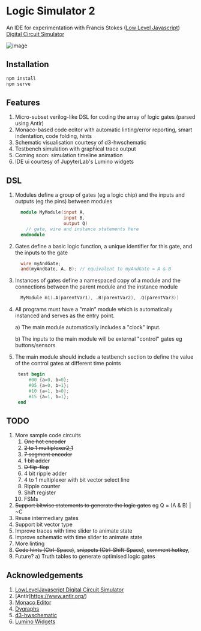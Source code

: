 # Logic Simulator 2

An IDE for experimentation with Francis Stokes ([Low Level Javascript](https://www.youtube.com/c/LowLevelJavaScript/featured)) [Digital Circuit Simulator](https://github.com/LowLevelJavaScript/Digital-Logic-Simulator)

![image](https://hithub.com/dkilfoyle/logic2/blob/master/ScreenShot.png)

## Installation

```bash
npm install
npm serve
```

## Features

1. Micro-subset verilog-like DSL for coding the array of logic gates (parsed using Antlr)
2. Monaco-based code editor with automatic linting/error reporting, smart indentation, code folding, hints
3. Schematic visualisation courtesy of d3-hwschematic
4. Testbench simulation with graphical trace output
5. Coming soon: simulation timeline animation
6. IDE ui courtesy of JupyterLab's Lumino widgets

## DSL

1. Modules define a group of gates (eg a logic chip) and the inputs and outputs (eg the pins) between modules

   ```verilog
     module MyModule(input A,
                     input B,
                     output Q)
       // gate, wire and instance statements here
     endmodule
   ```

2. Gates define a basic logic function, a unique identifier for this gate, and the inputs to the gate

   ```verilog
     wire myAndGate;
     and(myAndGate, A, B); // equivalent to myAndGate = A & B
   ```

3. Instances of gates define a namespaced copy of a module and the connections between the parent module and the instance module

   ```verilog
     MyModule m1(.A(parentVar1), .B(parentVar2), .Q(parentVar3))
   ```

4. All programs must have a "main" module which is automatically instanced and serves as the entry point.


    a) The main module automatically includes a "clock" input.

    b) The inputs to the main module will be external "control" gates eg buttons/sensors

5. The main module should include a testbench section to define the value of the control gates at different time points

   ```verilog
    test begin
        #00 {a=0, b=0};
        #05 {a=0, b=1};
        #10 {a=1, b=0};
        #15 {a=1, b=1};
    end
   ```

## TODO

1. More sample code circuits
   1. ~~One hot encoder~~
   1. ~~2 to 1 multiplexer2_1~~
   1. ~~7 segment encoder~~
   1. ~~1 bit adder~~
   1. ~~D flip-flop~~
   1. 4 bit ripple adder
   1. 4 to 1 multiplexer with bit vector select line
   1. Ripple counter
   1. Shift register
   1. FSMs
2. ~~Support bitwise statements to generate the logic gates~~ eg Q = (A & B) | ~C
3. Reuse intermediary gates
4. Support bit vector type
5. Improve traces with time slider to animate state
6. Improve schematic with time slider to animate state
7. More linting
8. ~~Code hints (Ctrl-Space)~~, ~~snippets (Ctrl-Shift-Space)~~, ~~comment hotkey~~,
9. Future?
   a) Truth tables to generate optimised logic gates

## Acknowledgements

1. [LowLevelJavascript Digital Circuit Simulator](https://www.youtube.com/c/LowLevelJavaScript)
2. [Antlr]https://www.antlr.org/)
3. [Monaco Editor](https://microsoft.github.io/monaco-editor/)
4. [Dygraphs](https://www.dygraphs.com/)
5. [d3-hwschematic](https://github.com/Nic30/d3-hwschematic)
6. [Lumino Widgets](https://github.com/jupyterlab/lumino)
